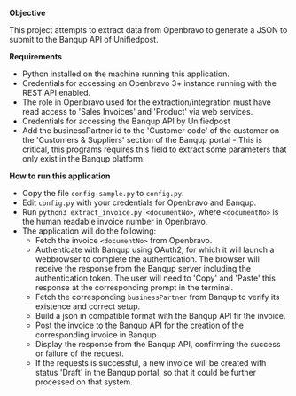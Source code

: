 **Objective**

This project attempts to extract data from Openbravo to generate a JSON to submit
to the Banqup API of Unifiedpost.

**Requirements**
* Python installed on the machine running this application.
* Credentials for accessing an Openbravo 3+ instance running with the REST API enabled.
* The role in Openbravo used for the extraction/integration must have read access to 'Sales Invoices' and 'Product' via web services. 
* Credentials for accessing the Banqup API by Unifiedpost
* Add the businessPartner id to the 'Customer code' of the customer on the 'Customers & Suppliers' section of the Banqup portal - This is critical, this programs requires this field to extract some parameters that only exist in the Banqup platform.

**How to run this application**

* Copy the file `config-sample.py` to `config.py`.
* Edit `config.py` with your credentials for Openbravo and Banqup.
* Run `python3 extract_invoice.py <documentNo>`, where `<documentNo>` is the human readable invoice number in Openbravo.
* The application will do the following:
  * Fetch the invoice `<documentNo>` from Openbravo.
  * Authenticate with Banqup using OAuth2, for which it will launch a webbrowser to complete the authentication. The browser will receive the response from the Banqup server including the authentication token. The user will need to 'Copy' and 'Paste' this response at the corresponding prompt in the terminal.
  * Fetch the corresponding `businessPartner` from Banqup to verify its existence and correct setup.
  * Build a json in compatible format with the Banqup API fir the invoice.
  * Post the invoice to the Banqup API for the creation of the corresponding invoice in Banqup.
  * Display the response from the Banqup API, confirming the success or failure of the request.
  * If the requests is successful, a new invoice will be created with status 'Draft' in the Banqup portal, so that it could be further processed on that system.

